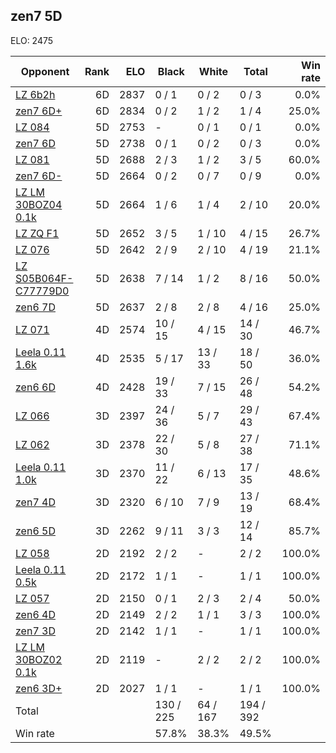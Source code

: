 ## zen7 5D ##

ELO: 2475

Opponent | Rank | ELO | Black | White | Total | Win rate
---------|-----:|----:|-------|-------|-------|-------:
[LZ 6b2h](LZ%206b2h.md) | 6D | 2837 | 0 / 1 | 0 / 2 | 0 / 3 | 0.0%
[zen7 6D+](zen7%206D+.md) | 6D | 2834 | 0 / 2 | 1 / 2 | 1 / 4 | 25.0%
[LZ 084](LZ%20084.md) | 5D | 2753 | - | 0 / 1 | 0 / 1 | 0.0%
[zen7 6D](zen7%206D.md) | 5D | 2738 | 0 / 1 | 0 / 2 | 0 / 3 | 0.0%
[LZ 081](LZ%20081.md) | 5D | 2688 | 2 / 3 | 1 / 2 | 3 / 5 | 60.0%
[zen7 6D-](zen7%206D-.md) | 5D | 2664 | 0 / 2 | 0 / 7 | 0 / 9 | 0.0%
[LZ LM 30BOZ04 0.1k](LZ%20LM%2030BOZ04%200.1k.md) | 5D | 2664 | 1 / 6 | 1 / 4 | 2 / 10 | 20.0%
[LZ ZQ F1](LZ%20ZQ%20F1.md) | 5D | 2652 | 3 / 5 | 1 / 10 | 4 / 15 | 26.7%
[LZ 076](LZ%20076.md) | 5D | 2642 | 2 / 9 | 2 / 10 | 4 / 19 | 21.1%
[LZ S05B064F-C77779D0](LZ%20S05B064F-C77779D0.md) | 5D | 2638 | 7 / 14 | 1 / 2 | 8 / 16 | 50.0%
[zen6 7D](zen6%207D.md) | 5D | 2637 | 2 / 8 | 2 / 8 | 4 / 16 | 25.0%
[LZ 071](LZ%20071.md) | 4D | 2574 | 10 / 15 | 4 / 15 | 14 / 30 | 46.7%
[Leela 0.11 1.6k](Leela%200.11%201.6k.md) | 4D | 2535 | 5 / 17 | 13 / 33 | 18 / 50 | 36.0%
[zen6 6D](zen6%206D.md) | 4D | 2428 | 19 / 33 | 7 / 15 | 26 / 48 | 54.2%
[LZ 066](LZ%20066.md) | 3D | 2397 | 24 / 36 | 5 / 7 | 29 / 43 | 67.4%
[LZ 062](LZ%20062.md) | 3D | 2378 | 22 / 30 | 5 / 8 | 27 / 38 | 71.1%
[Leela 0.11 1.0k](Leela%200.11%201.0k.md) | 3D | 2370 | 11 / 22 | 6 / 13 | 17 / 35 | 48.6%
[zen7 4D](zen7%204D.md) | 3D | 2320 | 6 / 10 | 7 / 9 | 13 / 19 | 68.4%
[zen6 5D](zen6%205D.md) | 3D | 2262 | 9 / 11 | 3 / 3 | 12 / 14 | 85.7%
[LZ 058](LZ%20058.md) | 2D | 2192 | 2 / 2 | - | 2 / 2 | 100.0%
[Leela 0.11 0.5k](Leela%200.11%200.5k.md) | 2D | 2172 | 1 / 1 | - | 1 / 1 | 100.0%
[LZ 057](LZ%20057.md) | 2D | 2150 | 0 / 1 | 2 / 3 | 2 / 4 | 50.0%
[zen6 4D](zen6%204D.md) | 2D | 2149 | 2 / 2 | 1 / 1 | 3 / 3 | 100.0%
[zen7 3D](zen7%203D.md) | 2D | 2142 | 1 / 1 | - | 1 / 1 | 100.0%
[LZ LM 30BOZ02 0.1k](LZ%20LM%2030BOZ02%200.1k.md) | 2D | 2119 | - | 2 / 2 | 2 / 2 | 100.0%
[zen6 3D+](zen6%203D+.md) | 2D | 2027 | 1 / 1 | - | 1 / 1 | 100.0%
Total | | | 130 / 225 | 64 / 167 | 194 / 392 | 
Win rate| | | 57.8% | 38.3% | 49.5% | 

